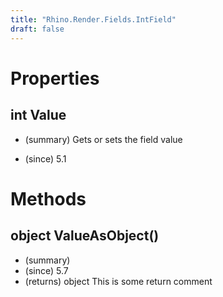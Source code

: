 ```yaml
---
title: "Rhino.Render.Fields.IntField"
draft: false
---
```


# Properties
## int Value
- (summary) 
     Gets or sets the field value
     
- (since) 5.1
# Methods
## object ValueAsObject()
- (summary) 
- (since) 5.7
- (returns) object This is some return comment
